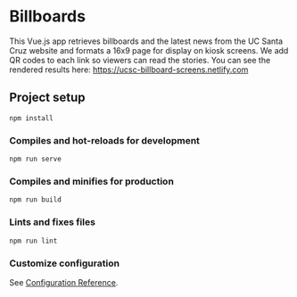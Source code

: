# Billboards

This Vue.js app retrieves billboards and the latest news from the UC Santa Cruz website and formats a 16x9 page for display on kiosk screens. We add QR codes to each link so viewers can read the stories. You can see the rendered results here: <https://ucsc-billboard-screens.netlify.com>

## Project setup

```
npm install
```

### Compiles and hot-reloads for development

```
npm run serve
```

### Compiles and minifies for production

```
npm run build
```

### Lints and fixes files

```
npm run lint
```

### Customize configuration

See [Configuration Reference](https://cli.vuejs.org/config/).
